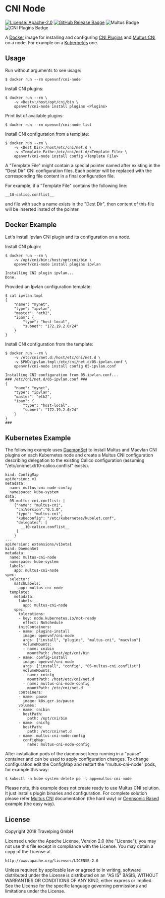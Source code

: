 # CNI Node

[![License: Apache-2.0][Apache 2.0 Badge]][Apache 2.0]
[![GitHub Release Badge]][GitHub Releases]
![Multus Badge]
![CNI Plugins Badge]

A [Docker] image for installing and configuring [CNI Plugins] and [Multus CNI]
on a node. For example on a [Kubernetes] one.

## Usage

Run without arguments to see usage:

```
$ docker run --rm openvnf/cni-node
```

Install CNI plugins:

```
$ docker run --rm \
    -v <Dest>:/host/opt/cni/bin \
    openvnf/cni-node install plugins <Plugins>
```

Print list of available plugins:

```
$ docker run --rm openvnf/cni-node list
```

Install CNI configuration from a template:

```
$ docker run --rm \
    -v <Dest Dir>:/host/etc/cni/net.d \
    -v <Template Path>:/etc/cni/net.d/<Template File> \
    openvnf/cni-node install config <Template File>
```

A "Template File" might contain a special pointer named after existing in the
"Dest Dir" CNI configuration files. Each pointer will be replaced with the
corresponding file content in a final configuration file.

For example, if a "Template File" contains the following line:

```
__10-calico.conflist__
```

and file with such a name exists in the "Dest Dir", then content of this file
will be inserted insted of the pointer.

## Docker Example

Let's install Ipvlan CNI plugin and its configuration on a node.

Install CNI plugin:

```
$ docker run --rm \
    -v /opt/cni/bin:/host/opt/cni/bin \
    openvnf/cni-node install plugins ipvlan

Installing CNI plugin ipvlan...
Done.
```

Provided an Ipvlan configuration template:

```
$ cat ipvlan.tmpl
{
    "name": "mynet",
    "type": "ipvlan",
    "master": "eth2",
    "ipam": {
        "type": "host-local",
        "subnet": "172.19.2.0/24"
    }
}
```

Install CNI configuration from the template:

```
$ docker run --rm \
    -v /etc/cni/net.d:/host/etc/cni/net.d \
    -v $PWD/ipvlan.tmpl:/etc/cni/net.d/05-ipvlan.conf \
    openvnf/cni-node install config 05-ipvlan.conf

Installing CNI configuration from 05-ipvlan.conf...
### /etc/cni/net.d/05-ipvlan.conf ###
{
    "name": "mynet",
    "type": "ipvlan",
    "master": "eth2",
    "ipam": {
        "type": "host-local",
        "subnet": "172.19.2.0/24"
    }
}
###
```

## Kubernetes Example

The following example uses [DaemonSet] to install Multus and Macvlan CNI plugins
on each Kubernetes node and create a Multus CNI configuration describing
delegation to the existing Calico configuration (assuming
"/etc/cni/net.d/10-calico.conflist" exists).

```
kind: ConfigMap
apiVersion: v1
metadata:
  name: multus-cni-node-config
  namespace: kube-system
data:
  05-multus-cni.conflist: |
    {"name": "multus-cni",
     "cniVersion":"0.1.0",
     "type": "multus-cni",
     "kubeconfig": "/etc/kubernetes/kubelet.conf",
     "delegates": [
       __10-calico.conflist__
     ]
    }
---
apiVersion: extensions/v1beta1
kind: DaemonSet
metadata:
  name: multus-cni-node
  namespace: kube-system
  labels:
    app: multus-cni-node
spec:
  selector:
    matchLabels:
      app: multus-cni-node
  template:
    metadata:
      labels:
        app: multus-cni-node
    spec:
      tolerations:
      - key: node.kubernetes.io/not-ready
        effect: NoSchedule
      initContainers:
      - name: plugins-install
        image: openvnf/cni-node
        args: ["install", "plugins", "multus-cni", "macvlan"]
        volumeMounts:
        - name: cnibin
          mountPath: /host/opt/cni/bin
      - name: config-install
        image: openvnf/cni-node
        args: ["install", "config", "05-multus-cni.conflist"]
        volumeMounts:
        - name: cnicfg
          mountPath: /host/etc/cni/net.d
        - name: multus-cni-node-config
          mountPath: /etc/cni/net.d
      containers:
      - name: pause
        image: k8s.gcr.io/pause
      volumes:
      - name: cnibin
        hostPath:
          path: /opt/cni/bin
      - name: cnicfg
        hostPath:
          path: /etc/cni/net.d
      - name: multus-cni-node-config
        configMap:
          name: multus-cni-node-config
```

After installation pods of the daemonset keep running in a "pause" container
and can be used to apply configuration changes. To change configuration edit
the ConfigMap and restart the "multus-cni-node" pods, for example this way:

```
$ kubectl -n kube-system delete po -l app=multus-cni-node
```

Please note, this example does not create ready to use Multus CNI solution. It
just installs plugin binaries and configuration. For complete solution please
refer [Multus CNI] documentation (the hard way) or [Cennsonic Based] example
(the easy way).

## License

Copyright 2018 Travelping GmbH

Licensed under the Apache License, Version 2.0 (the "License");
you may not use this file except in compliance with the License.
You may obtain a copy of the License at

    http://www.apache.org/licenses/LICENSE-2.0

Unless required by applicable law or agreed to in writing, software
distributed under the License is distributed on an "AS IS" BASIS,
WITHOUT WARRANTIES OR CONDITIONS OF ANY KIND, either express or implied.
See the License for the specific language governing permissions and
limitations under the License.

<!-- Links -->

[Docker]: https://docs.docker.com
[DaemonSet]: https://kubernetes.io/docs/concepts/workloads/controllers/daemonset
[Kubernetes]: https://kubernetes.io
[Multus CNI]: https://github.com/intel/multus-cni
[CNI Plugins]: https://github.com/containernetworking/plugins
[Cennsonic Based]: https://github.com/travelping/cennsonic/blob/master/docs/components/network.md#multus

<!-- Badges -->

[Apache 2.0]: https://opensource.org/licenses/Apache-2.0
[Apache 2.0 Badge]: https://img.shields.io/badge/License-Apache%202.0-yellowgreen.svg?style=flat-square
[GitHub Releases]: https://github.com/travelping/cennsonic/releases
[GitHub Release Badge]: https://img.shields.io/github/release/openvnf/cni-node/all.svg?style=flat-square
[Multus Badge]: https://img.shields.io/badge/Multus%20CNI-v3.1-green.svg?style=flat-square
[CNI Plugins Badge]: https://img.shields.io/badge/CNI%20Plugins-v0.7.4-green.svg?style=flat-square
